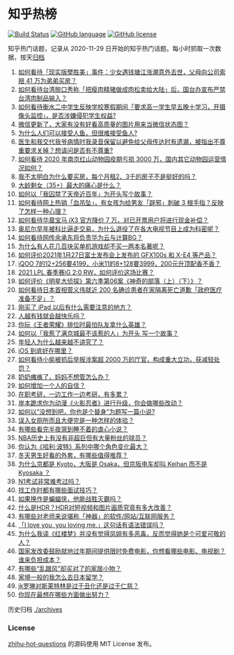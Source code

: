 # 知乎热榜
[![Build Status](https://github.com/ToWeLong/zhihu-hot-questions/workflows/CI/badge.svg)](https://github.com/ToWeLong/zhihu-hot-questions/actions)
[![GitHub language](https://img.shields.io/badge/language-golang-orange.svg)](https://golang.org/)
[![GitHub license](https://img.shields.io/github/license/ToWeLong/zhihu-hot-questions)](https://github.com/ToWeLong/zhihu-hot-questions/blob/main/LICENSE)

知乎热门话题，记录从 2020-11-29 日开始的知乎热门话题。每小时抓取一次数据，按天[归档](./archives)

<!-- BEGIN -->

1. [如何看待「现实版樊胜美」事件：少女遇钱塘江涨潮意外去世，父母向公司索赔 41 万为弟弟买房？](https://www.zhihu.com/question/441074363)
1. [如何看待台湾脱口秀称「把瘦肉精猪做成肉松卖给大陆」后，国台办宣布严禁台湾肉制品输入？](https://www.zhihu.com/question/441439053)
1. [如何看待衡水二中学生反映学校寒假期间「要求高一学生早五晚十学习，开摄像头监控」，是否涉嫌侵犯学生权益?](https://www.zhihu.com/question/441266434)
1. [微信更新了，大家有没有好看高质量的图片用来当微信状态图？](https://www.zhihu.com/question/440754046)
1. [为什么人们可以接受人鱼，但很难接受鱼人?](https://www.zhihu.com/question/441042938)
1. [医生和我交代我爷病情时我录音保留以避免给父母传达时有遗漏，被指出不尊重要求关掉？想请问是否有不尊重?](https://www.zhihu.com/question/440627655)
1. [如何看待 2020 年南京红山动物园疫期亏损 3000 万，国内其它动物园运营情况如何？](https://www.zhihu.com/question/441364038)
1. [我不太明白为什么要买房，每个月租2、3千的房子不是挺好的吗？](https://www.zhihu.com/question/437461534)
1. [大龄剩女（35+）最大的痛心是什么？](https://www.zhihu.com/question/440901341)
1. [如何以「我囚禁了天帝近百年」为开头写个故事？](https://www.zhihu.com/question/436573312)
1. [如何看待网上热销「血吊坠」，有女孩为给男友「辟邪」刺破 3 根手指？反映了怎样一种心理？](https://www.zhihu.com/question/441309856)
1. [如何看待华晨宝马 iX3 官方降价 7 万，对已开票用户将进行现金补偿？](https://www.zhihu.com/question/441500412)
1. [奥尼尔早年被科比逼走交易，为什么退役了在各大电视节目上成为科密呢？](https://www.zhihu.com/question/441041351)
1. [如何看待网传余承东将负责华为云与计算BG？](https://www.zhihu.com/question/441429017)
1. [为什么有人花几百块买单机游戏却不买一两本名著呢？](https://www.zhihu.com/question/441017496)
1. [如何评价2021年1月27日富士发布会上发布的 GFX100s 和 X-E4 等产品？](https://www.zhihu.com/question/441389448)
1. [iQOO 7的12+256要4199，小米11的8+128要3999，200元升顶配香不香？](https://www.zhihu.com/question/439135560)
1. [2021 LPL 春季赛iG 2:0 RW，如何评价这场比赛？](https://www.zhihu.com/question/441500870)
1. [如何评价《明星大侦探》第六季第06案《神奇的部落（上）（下）》？](https://www.zhihu.com/question/441256425)
1. [如何看待日本首相菅义伟就近 200 名确诊患者在家隔离死亡道歉「政府医疗准备不足」？](https://www.zhihu.com/question/441424546)
1. [刚买了 iPad 以后有什么需要注意的地方？](https://www.zhihu.com/question/373784504)
1. [人越有钱就会越快乐吗？](https://www.zhihu.com/question/383282003)
1. [你玩《王者荣耀》排位时最怕队友拿什么英雄？](https://www.zhihu.com/question/440845787)
1. [如何以「我惹了满京城最不该惹的人」为开头 写一个故事？](https://www.zhihu.com/question/436381988)
1. [年轻人为什么越来越不讲究了？](https://www.zhihu.com/question/441215437)
1. [iOS 到底好在哪里？](https://www.zhihu.com/question/441291558)
1. [如何看待小偷被抓后举报涉案超 2000 万的厅官，构成重大立功，获减轻处罚？](https://www.zhihu.com/question/441248322)
1. [奶奶瘫痪了，妈妈不想管怎么办？](https://www.zhihu.com/question/385391030)
1. [如何增加一个人的自信？](https://www.zhihu.com/question/19553905)
1. [在职考研，一边工作一边考研，有多累？](https://www.zhihu.com/question/329092637)
1. [岸本跪求你为动漫《火影忍者》进行升级，你会做哪些改动？](https://www.zhihu.com/question/440430224)
1. [如何以“没想到吧，你也是个替身”为题写一篇小说?](https://www.zhihu.com/question/438918686)
1. [误入女厕所而且大便完是一种怎样的体验？](https://www.zhihu.com/question/53170377)
1. [有哪些看完半夜哭到睡不着的虐心小说？](https://www.zhihu.com/question/440275191)
1. [NBA历史上有没有非超巨但有大量粉丝的球员？](https://www.zhihu.com/question/441214337)
1. [你认为《哈利·波特》系列中哪个角色变化最大？](https://www.zhihu.com/question/422429191)
1. [冬天男生好看的外套，有哪些值得推荐？](https://www.zhihu.com/question/355925501)
1. [为什么京都是 Kyoto，大阪是 Osaka，但京阪电车却叫 Keihan 而不是 Kyosaka ？](https://www.zhihu.com/question/440092859)
1. [N1考试非常难考过吗？](https://www.zhihu.com/question/25217211)
1. [找工作时都有哪些面试技巧？](https://www.zhihu.com/question/306398832)
1. [如果换作是蝙蝠侠，他能战胜灭霸吗？](https://www.zhihu.com/question/327910955)
1. [什么是HDR？HDR对短视频和图片画质究竟有多大改善？](https://www.zhihu.com/question/440315259)
1. [有哪些对老师来说堪称「神器」的软件/网站/互联网服务？](https://www.zhihu.com/question/376745271)
1. [「I love you, you loving me.」这句话有语法错误吗？](https://www.zhihu.com/question/439929767)
1. [为什么我读《红楼梦》并没有觉得凤姐有多恶毒，反而觉得她是个可爱可敬的人？](https://www.zhihu.com/question/441232085)
1. [国家发改委鼓励就地过年期间提供限时免费电影，你想看哪些电影、电视剧？谁来负担成本？](https://www.zhihu.com/question/441430187)
1. [​有哪些“乱跟风”却买对了的家居小物？](https://www.zhihu.com/question/440729078)
1. [家境一般的我怎么去日本留学？](https://www.zhihu.com/question/408522585)
1. [jk罗琳对斯莱特林是过于丑化还是过于仁慈？](https://www.zhihu.com/question/438077952)
1. [你现在最想在哪些方面做出努力？](https://www.zhihu.com/question/440883255)

<!-- END -->

历史归档 [./archives](./archives)


### License
[zhihu-hot-questions](https://github.com/towelong/zhihu-hot-questions) 的源码使用 MIT License 发布。